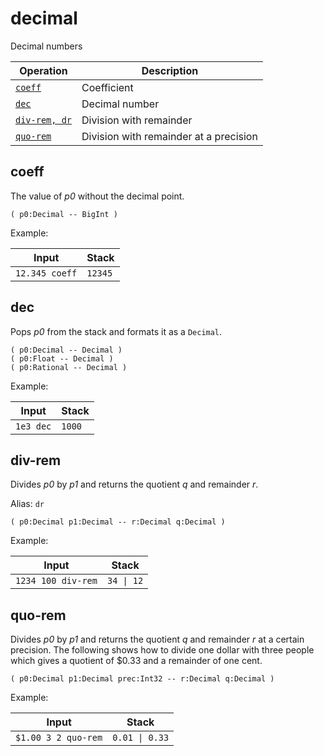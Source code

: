 <!-- Document generated by "gen-doc"; DO NOT EDIT -->
# decimal

Decimal numbers

| Operation          | Description
|--------------------|---------------
| [`coeff`](#coeff)  | Coefficient
| [`dec`](#dec)      | Decimal number
| [`div-rem, dr`](#div-rem) | Division with remainder
| [`quo-rem`](#quo-rem) | Division with remainder at a precision


## coeff

The value of *p0* without the decimal point.

	( p0:Decimal -- BigInt )

Example:

<!-- test: coeff -->

| Input          | Stack
|----------------|---------------
| `12.345 coeff` | `12345` 

## dec

Pops *p0* from the stack and formats it as a `Decimal`.

	( p0:Decimal -- Decimal )
	( p0:Float -- Decimal )
	( p0:Rational -- Decimal )

Example:

<!-- test: dec -->

| Input     | Stack
|-----------|---------------
| `1e3 dec` | `1000` 

## div-rem

Divides *p0* by *p1* and returns the quotient *q* and remainder *r*.

Alias: `dr`

	( p0:Decimal p1:Decimal -- r:Decimal q:Decimal )

Example:

<!-- test: div-rem -->

| Input              | Stack
|--------------------|---------------
| `1234 100 div-rem` | `34 \| 12` 

## quo-rem

Divides *p0* by *p1* and returns the quotient *q* and remainder *r* at a
certain precision. The following shows how to divide one dollar
with three people which gives a quotient of $0.33 and a remainder of one
cent.

	( p0:Decimal p1:Decimal prec:Int32 -- r:Decimal q:Decimal )

Example:

<!-- test: quo-rem -->

| Input               | Stack
|---------------------|---------------
| `$1.00 3 2 quo-rem` | `0.01 \| 0.33` 
